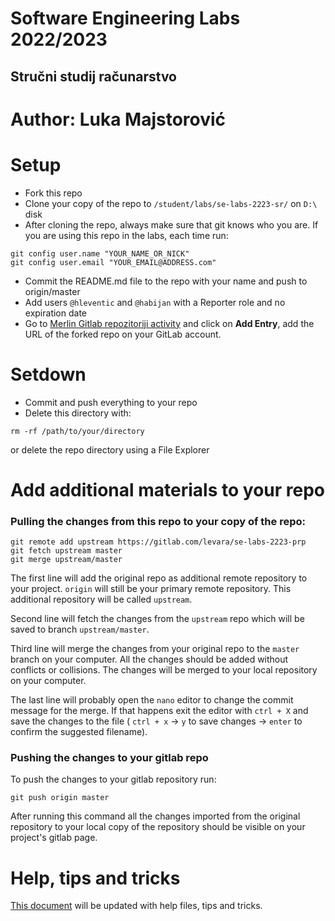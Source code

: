 # Software Engineering Labs 2022/2023

## Stručni studij računarstvo

# Author: Luka Majstorović

# Setup

- Fork this repo
- Clone your copy of the repo to `/student/labs/se-labs-2223-sr/` on `D:\` disk
- After cloning the repo, always make sure that git knows who you are.
  If you are using this repo in the labs, each time run:

```
git config user.name "YOUR_NAME_OR_NICK"
git config user.email "YOUR_EMAIL@ADDRESS.com"
```

- Commit the README.md file to the repo with your name and push to
  origin/master
- Add users `@hleventic` and `@habijan` with a Reporter role and no expiration date
- Go to [Merlin Gitlab repozitoriji activity](https://moodle.srce.hr/2021-2022/mod/data/view.php?id=2152891) and
  click on **Add Entry**, add the URL of the forked repo on your GitLab
  account.

# Setdown

- Commit and push everything to your repo
- Delete this directory with:

```
rm -rf /path/to/your/directory
```

or delete the repo directory using a File Explorer

# Add additional materials to your repo

### Pulling the changes from this repo to your copy of the repo:

```
git remote add upstream https://gitlab.com/levara/se-labs-2223-prp
git fetch upstream master
git merge upstream/master
```

The first line will add the original repo as additional remote repository to your project.
`origin` will still be your primary remote repository. This additional repository
will be called `upstream`.

Second line will fetch the changes from the `upstream` repo which will be saved to
branch `upstream/master`.

Third line will merge the changes from your original repo to the `master` branch on
your computer. All the changes should be added without conflicts or collisions.
The changes will be merged to your local repository on your computer.

The last line will probably open the `nano` editor to change the commit message for
the merge. If that happens exit the editor with `ctrl + X` and save the changes to the
file ( `ctrl + x` -> `y` to save changes -> `enter` to confirm the suggested filename).

### Pushing the changes to your gitlab repo

To push the changes to your gitlab repository run:

```
git push origin master
```

After running this command all the changes imported from the original repository to
your local copy of the repository should be visible on your project's gitlab page.

# Help, tips and tricks

[This document](help/README.md) will be updated with help files, tips and tricks.
